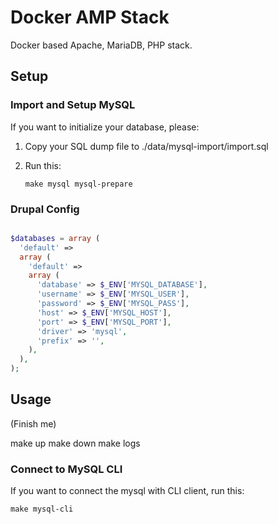 # Docker AMP Stack

Docker based Apache, MariaDB, PHP stack.

## Setup

### Import and Setup MySQL

If you want to initialize your database, please:

1. Copy your SQL dump file to ./data/mysql-import/import.sql

2. Run this:
    ```
    make mysql mysql-prepare
    ```

### Drupal Config

```php

$databases = array (
  'default' =>
  array (
    'default' =>
    array (
      'database' => $_ENV['MYSQL_DATABASE'],
      'username' => $_ENV['MYSQL_USER'],
      'password' => $_ENV['MYSQL_PASS'],
      'host' => $_ENV['MYSQL_HOST'],
      'port' => $_ENV['MYSQL_PORT'],
      'driver' => 'mysql',
      'prefix' => '',
    ),
  ),
);

```

## Usage

(Finish me)

make up
make down
make logs

### Connect to MySQL CLI

If you want to connect the mysql with CLI client, run this:

```
make mysql-cli
```
